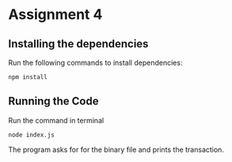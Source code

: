 # Assignment 4

## Installing the dependencies
Run the following commands to install dependencies:
```
npm install
```

## Running the Code

Run the command in terminal

```
node index.js
```

The program asks for for the binary file and prints the transaction.
